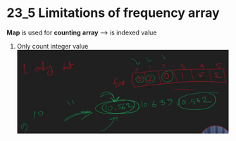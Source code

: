 # 23_5 Limitations of frequency array
**Map** is used for **counting**
**array** --> is indexed value
1) Only count integer value
   ![Limitations of Frequency Array](assets/image.png)